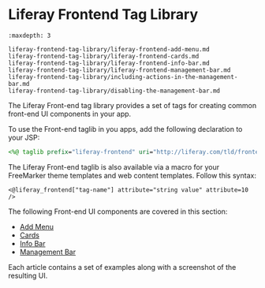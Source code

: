 # Liferay Frontend Tag Library

```{toctree}
:maxdepth: 3

liferay-frontend-tag-library/liferay-frontend-add-menu.md
liferay-frontend-tag-library/liferay-frontend-cards.md
liferay-frontend-tag-library/liferay-frontend-info-bar.md
liferay-frontend-tag-library/liferay-frontend-management-bar.md
liferay-frontend-tag-library/including-actions-in-the-management-bar.md
liferay-frontend-tag-library/disabling-the-management-bar.md
```

The Liferay Front-end tag library provides a set of tags for creating common front-end UI components in your app. 

To use the Front-end taglib in you apps, add the following declaration to your JSP:

```jsp
<%@ taglib prefix="liferay-frontend" uri="http://liferay.com/tld/frontend" %>
```

The Liferay Front-end taglib is also available via a macro for your FreeMarker theme templates and web content templates. Follow this syntax:

```
<@liferay_frontend["tag-name"] attribute="string value" attribute=10 />
```

The following Front-end UI components are covered in this section:

* [Add Menu](./liferay-frontend-tag-library/liferay-frontend-add-menu.md)
* [Cards](./liferay-frontend-tag-library/liferay-frontend-cards.md)
* [Info Bar](./liferay-frontend-tag-library/liferay-frontend-info-bar.md)
* [Management Bar](./liferay-frontend-tag-library/liferay-frontend-management-bar.md)

Each article contains a set of examples along with a screenshot of the resulting UI. 